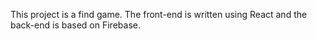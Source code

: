 This project is a find game. The front-end is written using React and the back-end is based on Firebase.